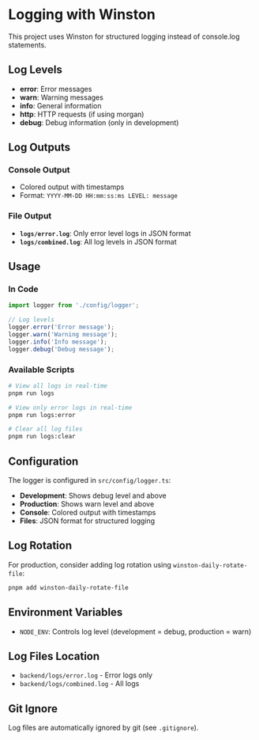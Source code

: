 # Logging with Winston

This project uses Winston for structured logging instead of console.log statements.

## Log Levels

- **error**: Error messages
- **warn**: Warning messages  
- **info**: General information
- **http**: HTTP requests (if using morgan)
- **debug**: Debug information (only in development)

## Log Outputs

### Console Output
- Colored output with timestamps
- Format: `YYYY-MM-DD HH:mm:ss:ms LEVEL: message`

### File Output
- **`logs/error.log`**: Only error level logs in JSON format
- **`logs/combined.log`**: All log levels in JSON format

## Usage

### In Code
```typescript
import logger from './config/logger';

// Log levels
logger.error('Error message');
logger.warn('Warning message');
logger.info('Info message');
logger.debug('Debug message');
```

### Available Scripts

```bash
# View all logs in real-time
pnpm run logs

# View only error logs in real-time
pnpm run logs:error

# Clear all log files
pnpm run logs:clear
```

## Configuration

The logger is configured in `src/config/logger.ts`:

- **Development**: Shows debug level and above
- **Production**: Shows warn level and above
- **Console**: Colored output with timestamps
- **Files**: JSON format for structured logging

## Log Rotation

For production, consider adding log rotation using `winston-daily-rotate-file`:

```bash
pnpm add winston-daily-rotate-file
```

## Environment Variables

- `NODE_ENV`: Controls log level (development = debug, production = warn)

## Log Files Location

- `backend/logs/error.log` - Error logs only
- `backend/logs/combined.log` - All logs

## Git Ignore

Log files are automatically ignored by git (see `.gitignore`).

